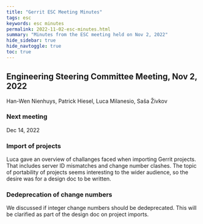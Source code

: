 ```yaml
---
title: "Gerrit ESC Meeting Minutes"
tags: esc
keywords: esc minutes
permalink: 2022-11-02-esc-minutes.html
summary: "Minutes from the ESC meeting held on Nov 2, 2022"
hide_sidebar: true
hide_navtoggle: true
toc: true
---
```


## Engineering Steering Committee Meeting, Nov 2, 2022

Han-Wen Nienhuys, Patrick Hiesel, Luca Milanesio, Saša Živkov

### Next meeting

Dec 14, 2022

### Import of projects

Luca gave an overview of challanges faced when importing Gerrit projects.
That includes server ID mismatches and change number clashes. The topic
of portability of projects seems interesting to the wider audience, so
the desire was for a design doc to be written.

### Dedeprecation of change numbers

We discussed if integer change numbers should be dedeprecated. This will
be clarified as part of the design doc on project imports.
